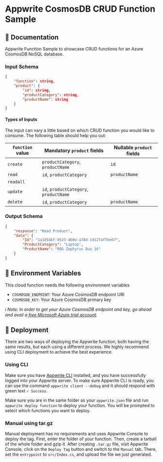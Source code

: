 # Appwrite CosmosDB CRUD Function Sample

## 🤖 Documentation

Appwrite Function Sample to showcase CRUD functions for an Azure CosmosDB NoSQL database.

### Input Schema

```json
{
	"function": string,
	"product": {
		"id": string,
		"productCategory": string,
		"productName": string
	}
}
```

#### Types of Inputs

The input can vary a little based on which CRUD function you would like to consume. The following table should help you out:

| `function` value | Mandatory `product` fields             | Nullable `product` fields |
|------------------|----------------------------------------|---------------------------|
| `create`         | `productCategory`, `productName`       | `id`                      |
| `read`           | `id`, `productCategory`                | `productName`             |
| `readall`        |                                        |                           |
| `update`         | `id`, `productCategory`, `productName` |                           |
| `delete`         | `id`, `productCategory`                | `productName`             |


### Output Schema

```json
{
	"response": "Read Product",
	"data": {
		"Id": "1a1d54bf-9523-460e-a78d-1d127af7be67",
		"ProductCategory": "Laptop",
		"ProductName": "ROG Zephyrus Duo 16"
	}
}
```

## 📝 Environment Variables

This cloud function needs the following environment variables

- `COSMOSDB_ENDPOINT`: Your Azure CosmosDB endpoint URI
- `COSMOSDB_KEY`: Your Azure CosmosDB primary key

ℹ️ _Note: In order to get your Azure CosmosDB endpoint and key, go ahead and avail a [free Microsoft Azure trial account](https://azure.microsoft.com/en-us/free/)._

## 🚀 Deployment

There are two ways of deploying the Appwrite function, both having the same results, but each using a different process. We highly recommend using CLI deployment to achieve the best experience.

### Using CLI

Make sure you have [Appwrite CLI](https://appwrite.io/docs/command-line#installation) installed, and you have successfully logged into your Appwrite server. To make sure Appwrite CLI is ready, you can use the command `appwrite client --debug` and it should respond with green text `✓ Success`.

Make sure you are in the same folder as your `appwrite.json` file and run `appwrite deploy function` to deploy your function. You will be prompted to select which functions you want to deploy.

### Manual using tar.gz

Manual deployment has no requirements and uses Appwrite Console to deploy the tag. First, enter the folder of your function. Then, create a tarball of the whole folder and gzip it. After creating `.tar.gz` file, visit Appwrite Console, click on the `Deploy Tag` button and switch to the `Manual` tab. There, set the `entrypoint` to `src/Index.cs`, and upload the file we just generated.
